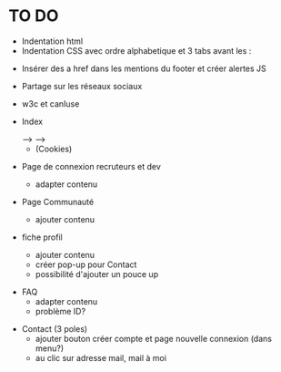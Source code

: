 TO DO
=====

  - Indentation html
  - Indentation CSS avec ordre alphabetique et 3 tabs avant les :

  <!-- - Voir pourquoi title met des margin/padding énormes -->
  <!-- - Footer à refaire ::: le bon footer se trouve dans la page actualités -->
  - Insérer des a href dans les mentions du footer et créer alertes JS

  - Partage sur les réseaux sociaux

  - w3c et canIuse

- Index
  <!-- - <!-- Menu burger pour petits formats écrans JS --> -->
  <!-- - <!-- adapter contenu --> -->
  - (Cookies)
  <!-- - Jumbo titre? -->

- Page de connexion recruteurs et dev
  - adapter contenu

<!-- - Page professionnelles
  - insérer contenu -->

- Page Communauté
  <!-- ajouter photos -->
  - ajouter contenu

- fiche profil
  - ajouter contenu
  - créer pop-up pour Contact
  - possibilité d'ajouter un pouce up

<!-- - Page Actualités
  - API des de geekzone
  - mise en page Actualités -->

- FAQ
  - adapter contenu
  - problème ID?

<!-- - FOOTER
  - insérer contact -->

- Contact (3 poles)
  - ajouter bouton créer compte et page nouvelle connexion (dans menu?)
  - au clic sur adresse mail, mail à moi
